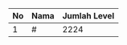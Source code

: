 | No | Nama            | Jumlah Level |
|----|-----------------|--------------|
| 1  | #    |    2224        |
